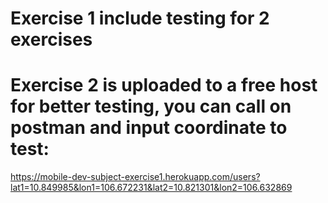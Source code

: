 # Exercise 1 include testing for 2 exercises
# Exercise 2 is uploaded to a free host for better testing, you can call on postman and input coordinate to test: 
https://mobile-dev-subject-exercise1.herokuapp.com/users?lat1=10.849985&lon1=106.672231&lat2=10.821301&lon2=106.632869
